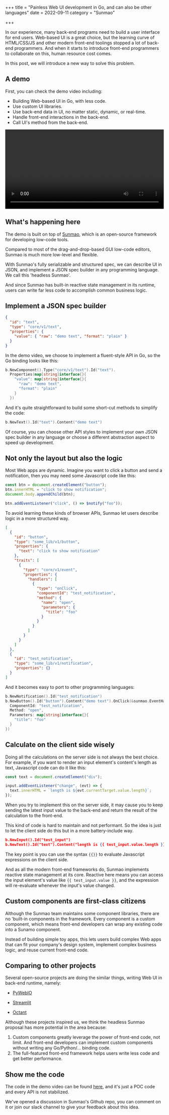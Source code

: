 +++
title = "Painless Web UI development in Go, and can also be other languages"
date = 2022-09-11
category = "Sunmao"

+++

In our experience, many back-end programs need to build a user interface for end users. Web-based UI is a great choice, but the learning curve of HTML/CSS/JS and other modern front-end toolings stopped a lot of back-end programmers. And when it starts to introduce front-end programmers to collaborate on this, human resource cost comes.

In this post, we will introduce a new way to solve this problem.

## A demo

First, you can check the demo video including:

- Building Web-based UI in Go, with less code.
- Use custom UI libraries.
- Use back-end data in UI, no matter static, dynamic, or real-time.
- Handle front-end interactions in the back-end.
- Call UI's method from the back-end.

<video src="/videos/go-binding.mp4" width="100%" controls></video>

## What's happening here

The demo is built on top of [Sunmao](https://github.com/smartxworks/sunmao-ui/), which is an open-source framework for developing low-code tools.

Compared to most of the drag-and-drop-based GUI low-code editors, Sunmao is much more low-level and flexible.

With Sunmao's fully serializable and structured spec, we can describe UI in JSON, and implement a JSON spec builder in any programming language. We call this 'headless Sunmao'.

And since Sunmao has built-in reactive state management in its runtime, users can write far less code to accomplish common business logic.

## Implement a JSON spec builder

```json
{
  "id": "text",
  "type": "core/v1/text",
  "properties": {
    "value": { "raw": "demo text", "format": "plain" }
  }
}
```

In the demo video, we choose to implement a fluent-style API in Go, so the Go binding looks like this:

```go
b.NewComponent().Type("core/v1/text").Id("text").
  Properties(map[string]interface{}{
    "value": map[string]interface{}{
      "raw": "demo text",
      "format": "plain"
    }
  })
```

And it's quite straightforward to build some short-cut methods to simplify the code:

```go
b.NewText().Id("text").Content("demo text")
```

Of course, you can choose other API styles to implement your own JSON spec builder in any language or choose a different abstraction aspect to speed up development.

## Not only the layout but also the logic

Most Web apps are dynamic. Imagine you want to click a button and send a notification, then you may need some Javascript code like this:

```js
const btn = document.createElement("button");
btn.innerHTML = "click to show notification";
document.body.appendChild(btn);

btn.addEventListener("click", () => $notify("foo"));
```

To avoid learning these kinds of browser APIs, Sunmao let users describe logic in a more structured way.

```json
[
  {
    "id": "button",
    "type": "some_lib/v1/button",
    "properties": {
      "text": "click to show notification"
    },
    "traits": [
      {
        "type": "core/v1/event",
        "properties": {
          "handlers": [
            {
              "type": "onClick",
              "componentId": "test_notification",
              "method": {
                "name": "open",
                "parameters": {
                  "title": "foo"
                }
              }
            }
          ]
        }
      }
    ]
  },
  {
    "id": "test_notification",
    "type": "some_lib/v1/notification",
    "properties": {}
  }
]
```

And it becomes easy to port to other programming languages:

```go
b.NewNotification().Id("test_notification")
b.NewButton().Id("button").Content("demo text").OnClick(&sunmao.EventHandler{
  ComponentId: "test_notification",
  Method: "open",
  Parameters: map[string]interface{}{
    "title": "foo"
  }
})
```

## Calculate on the client side wisely

Doing all the calculations on the server side is not always the best choice. For example, if you want to render an input element's content's length as text, Javascript code can do it like this:

```js
const text = document.createElement("div");

input.addEventListener("change", (evt) => {
  text.innerHTML = `length is ${evt.currentTarget.value.length}`;
});
```

When you try to implement this on the server side, it may cause you to keep sending the latest input value to the back-end and return the result of the calculation to the front-end.

This kind of code is hard to maintain and not performant. So the idea is just to let the client side do this but in a more battery-include way.

```json
b.NewInput().Id("test_input")
b.NewText().Id("text").Content("length is {{ test_input.value.length }}")
```

The key point is you can use the syntax `{{}}` to evaluate Javascript expressions on the client side.

And as all the modern front-end frameworks do, Sunmao implements reactive state management at its core. Reactive here means you can access the input element's value like `{{ test_input.value }}`, and the expression will re-evaluate whenever the input's value changed.

## Custom components are first-class citizens

Although the Sunmao team maintains some component libraries, there are no 'built-in components in the framework. Every component is a custom component, which means front-end developers can wrap any existing code into a Sunamo component.

Instead of building simple toy apps, this lets users build complex Web apps that can fit your company's design system, implement complex business logic, and reuse current front-end code.

## Comparing to other projects

Several open-source projects are doing the similar things, writing Web UI in back-end runtime, namely:

- [PyWebIO](https://www.pyweb.io/)

- [Streamlit](https://streamlit.io/)

- [Octant](https://octant.dev/)

Although these projects inspired us, we think the headless Sunmao proposal has more potential in the area because:

  1. Custom components greatly leverage the power of front-end code, not limit. And front-end developers can implement custom components without writing any Go/Python/... binding code.
   2. The full-featured front-end framework helps users write less code and get better performance.

## Show me the code

The code in the demo video can be found [here](https://github.com/Yuyz0112/sunmao-ui-go-binding), and it's just a POC code and every API is not stabilized.

We've opened a discussion in Sunmao's Github repo, you can comment on it or join our slack channel to give your feedback about this idea.
